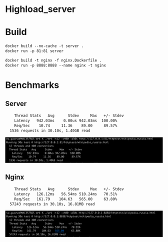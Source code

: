 # Highload_server

# Build

```
docker build --no-cache -t server .
docker run -p 81:81 server
```

```
docker build -t nginx -f nginx.Dockerfile .
docker run -p 8888:8888 --name nginx -t nginx

```

# Benchmarks
## Server
```
    Thread Stats   Avg      Stdev     Max   +/- Stdev
    Latency   942.03ms    0.00us 942.03ms  100.00%
    Req/Sec    10.74     11.36    89.00     89.57%
  1536 requests in 30.10s, 1.40GB read
```
![img.png](img.png)
## Nginx
```
    Thread Stats   Avg      Stdev     Max   +/- Stdev
    Latency   126.12ms   56.54ms 510.24ms   70.51%
    Req/Sec   161.79    104.63   565.00     63.80%
  57243 requests in 30.10s, 16.81MB read
```
![img_1.png](img_1.png)
